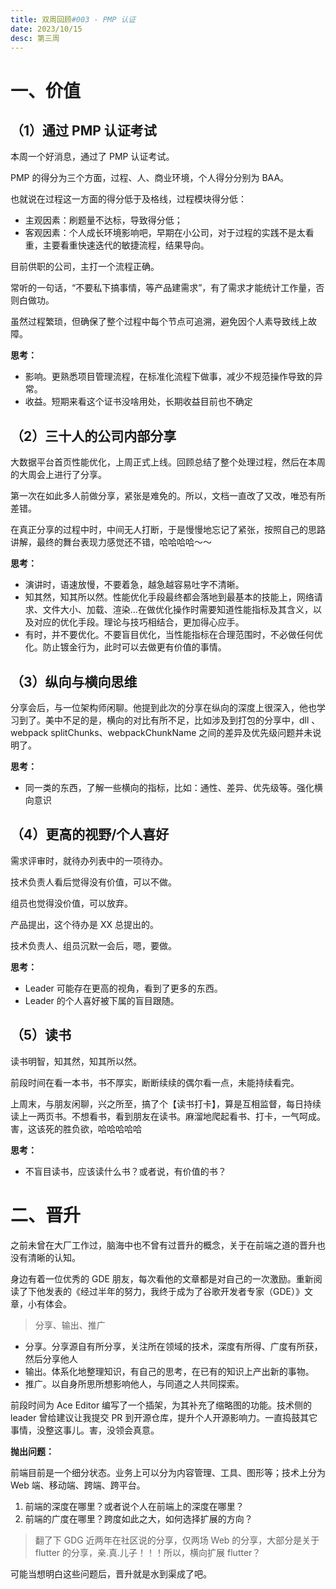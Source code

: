 ```yaml
---
title: 双周回顾#003 - PMP 认证
date: 2023/10/15
desc: 第三周
---
```


# 一、价值

## （1）通过 PMP 认证考试

本周一个好消息，通过了 PMP 认证考试。

PMP 的得分为三个方面，过程、人、商业环境，个人得分分别为 BAA。

也就说在过程这一方面的得分低于及格线，过程模块得分低：

- 主观因素：刷题量不达标，导致得分低；
- 客观因素：个人成长环境影响吧，早期在小公司，对于过程的实践不是太看重，主要看重快速迭代的敏捷流程，结果导向。

目前供职的公司，主打一个流程正确。

常听的一句话，“不要私下搞事情，等产品建需求”，有了需求才能统计工作量，否则白做功。

虽然过程繁琐，但确保了整个过程中每个节点可追溯，避免因个人素导致线上故障。

**思考：**

- 影响。更熟悉项目管理流程，在标准化流程下做事，减少不规范操作导致的异常。
- 收益。短期来看这个证书没啥用处，长期收益目前也不确定

## （2）三十人的公司内部分享

大数据平台首页性能优化，上周正式上线。回顾总结了整个处理过程，然后在本周的大周会上进行了分享。

第一次在如此多人前做分享，紧张是难免的。所以，文档一直改了又改，唯恐有所差错。

在真正分享的过程中时，中间无人打断，于是慢慢地忘记了紧张，按照自己的思路讲解，最终的舞台表现力感觉还不错，哈哈哈哈～～

**思考：**

- 演讲时，语速放慢，不要着急，越急越容易吐字不清晰。
- 知其然，知其所以然。性能优化手段最终都会落地到最基本的技能上，网络请求、文件大小、加载、渲染...在做优化操作时需要知道性能指标及其含义，以及对应的优化手段。理论与技巧相结合，更加得心应手。
- 有时，并不要优化。不要盲目优化，当性能指标在合理范围时，不必做任何优化。防止镀金行为，此时可以去做更有价值的事情。

## （3）纵向与横向思维

分享会后，与一位架构师闲聊。他提到此次的分享在纵向的深度上很深入，他也学习到了。美中不足的是，横向的对比有所不足，比如涉及到打包的分享中，dll 、 webpack splitChunks、webpackChunkName 之间的差异及优先级问题并未说明了。

**思考：**

- 同一类的东西，了解一些横向的指标，比如：通性、差异、优先级等。强化横向意识

## （4）更高的视野/个人喜好

需求评审时，就待办列表中的一项待办。

技术负责人看后觉得没有价值，可以不做。

组员也觉得没价值，可以放弃。

产品提出，这个待办是 XX 总提出的。

技术负责人、组员沉默一会后，嗯，要做。

**思考：**

- Leader 可能存在更高的视角，看到了更多的东西。
- Leader 的个人喜好被下属的盲目跟随。

## （5）读书

读书明智，知其然，知其所以然。

前段时间在看一本书，书不厚实，断断续续的偶尔看一点，未能持续看完。

上周末，与朋友闲聊，兴之所至，搞了个【读书打卡】，算是互相监督，每日持续读上一两页书。不想看书，看到朋友在读书。麻溜地爬起看书、打卡，一气呵成。害，这该死的胜负欲，哈哈哈哈哈

**思考：**

- 不盲目读书，应该读什么书？或者说，有价值的书？

# 二、晋升

之前未曾在大厂工作过，脑海中也不曾有过晋升的概念，关于在前端之道的晋升也没有清晰的认知。

身边有着一位优秀的 GDE 朋友，每次看他的文章都是对自己的一次激励。重新阅读了下他发表的《经过半年的努力，我终于成为了谷歌开发者专家（GDE）》文章，小有体会。

> 分享、输出、推广

- 分享。分享源自有所分享，关注所在领域的技术，深度有所得、广度有所获，然后分享他人
- 输出。体系化地整理知识，有自己的思考，在已有的知识上产出新的事物。
- 推广。以自身所思所想影响他人，与同道之人共同探索。

前段时间为 Ace Editor 编写了一个插架，为其补充了缩略图的功能。技术侧的 leader 曾给建议让我提交 PR 到开源仓库，提升个人开源影响力。一直捣鼓其它事情，没整这事儿。害，没领会真意。

**抛出问题：**

前端目前是一个细分状态。业务上可以分为内容管理、工具、图形等；技术上分为 Web 端、移动端、跨端、跨平台。

1. 前端的深度在哪里？或者说个人在前端上的深度在哪里？
2. 前端的广度在哪里？跨度如此之大，如何选择扩展的方向？

> 翻了下 GDG 近两年在社区说的分享，仅两场 Web 的分享，大部分是关于 flutter 的分享，亲.真.儿子！！！所以，横向扩展 flutter？

可能当想明白这些问题后，晋升就是水到渠成了吧。
